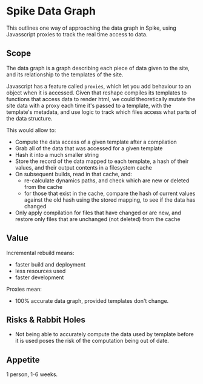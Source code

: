 # Spike Data Graph

This outlines one way of approaching the data graph in Spike, using Javasscript proxies to track the real time access to data. 

## Scope

The data graph is a graph describing each piece of data given to the site, and its relationship to the templates of the site.

Javascript has a feature called `proxies`, which let you add behaviour to an object when it is accessed. Given that reshape compiles its templates to functions that access data to render html, we could theoretically mutate the site data with a proxy each time it's passed to a template, with the template's metadata, and use logic to track which files access what parts of the data structure.

This would allow to:

- Compute the data access of a given template after a compilation
- Grab all of the data that was accessed for a given template
- Hash it into a much smaller string
- Store the record of the data mapped to each template, a hash of their values, and their output contents in a filesystem cache
- On subsequent builds, read in that cache, and:
  - re-calculate dynamics paths, and check which are new or deleted from the cache
  - for those that exist in the cache, compare the hash of current values against the old hash using the stored mapping, to see if the data has changed
- Only apply compilation for files that have changed or are new, and restore only files that are unchanged (not deleted) from the cache

## Value

Incremental rebuild means:

- faster build and deployment
- less resources used
- faster development

Proxies mean: 
- 100% accurate data graph, provided templates don't change.

## Risks & Rabbit Holes

- Not being able to accurately compute the data used by template before it is used poses the risk of the computation being out of date.

## Appetite

1 person, 1-6 weeks.
